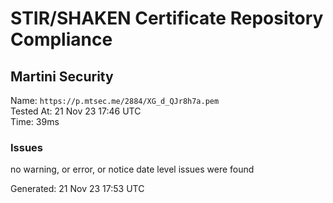 # STIR/SHAKEN Certificate Repository Compliance

## Martini Security

Name: `https://p.mtsec.me/2884/XG_d_QJr8h7a.pem`\
Tested At: 21 Nov 23 17:46 UTC\
Time: 39ms

### Issues

no warning, or error, or notice date level issues were found

Generated: 21 Nov 23 17:53 UTC